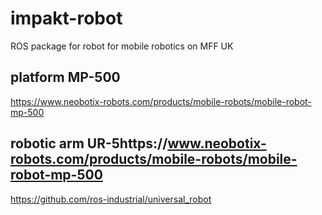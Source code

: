 # impakt-robot
ROS package for robot for mobile robotics on MFF UK

## platform MP-500
https://www.neobotix-robots.com/products/mobile-robots/mobile-robot-mp-500

## robotic arm UR-5https://www.neobotix-robots.com/products/mobile-robots/mobile-robot-mp-500
https://github.com/ros-industrial/universal_robot

